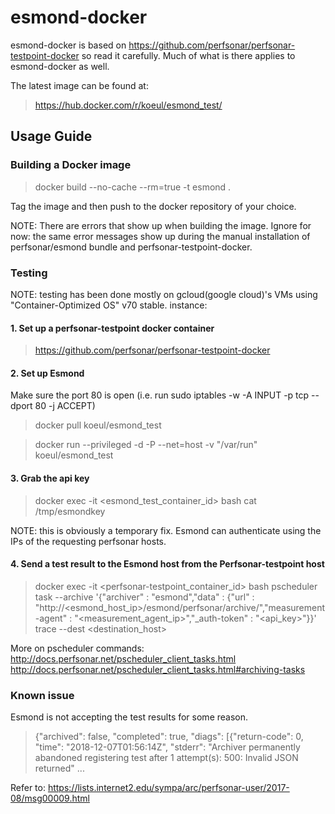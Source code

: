 # esmond-docker
esmond-docker is based on https://github.com/perfsonar/perfsonar-testpoint-docker so read it carefully. Much of what is there applies to esmond-docker as well.

The latest image can be found at:
> https://hub.docker.com/r/koeul/esmond_test/

## Usage Guide

### Building a Docker image
> docker build --no-cache --rm=true -t esmond .

Tag the image and then push to the docker repository of your choice.

NOTE: There are errors that show up when building the image. Ignore for now: the same error messages show up during the manual installation of perfsonar/esmond bundle and perfsonar-testpoint-docker.


### Testing
NOTE: testing has been done mostly on gcloud(google cloud)'s VMs using "Container-Optimized OS" v70 stable. instance:


#### 1. Set up a perfsonar-testpoint docker container
> https://github.com/perfsonar/perfsonar-testpoint-docker

#### 2. Set up Esmond
Make sure the port 80 is open (i.e. run sudo iptables -w -A INPUT -p tcp --dport 80 -j ACCEPT)
> docker pull koeul/esmond_test

> docker run --privileged -d -P --net=host -v "/var/run" koeul/esmond_test

#### 3. Grab the api key
> docker exec -it <esmond_test_container_id> bash
> cat /tmp/esmondkey

NOTE: this is obviously a temporary fix. Esmond can authenticate using the IPs of the requesting perfsonar hosts.

#### 4. Send a test result to the Esmond host from the Perfsonar-testpoint host
> docker exec -it <perfsonar-testpoint_container_id> bash
> pscheduler task --archive '{"archiver" : "esmond","data" : {"url" : "http://<esmond_host_ip>/esmond/perfsonar/archive/","measurement-agent" : "<measurement_agent_ip>","_auth-token" : "<api_key>"}}' trace --dest <destination_host>

More on pscheduler commands:
http://docs.perfsonar.net/pscheduler_client_tasks.html
http://docs.perfsonar.net/pscheduler_client_tasks.html#archiving-tasks


### Known issue
Esmond is not accepting the test results for some reason.
> {"archived": false, "completed": true, "diags": [{"return-code": 0, "time": "2018-12-07T01:56:14Z", "stderr": "Archiver permanently abandoned registering test after 1 attempt(s): 500: Invalid JSON returned" ...

Refer to:
https://lists.internet2.edu/sympa/arc/perfsonar-user/2017-08/msg00009.html
